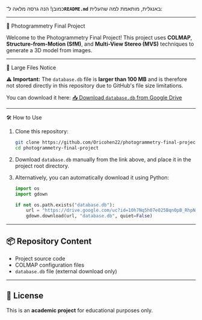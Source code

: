 כמובן! הנה גרסה מלאה ל־**`README.md`** באנגלית, מותאמת למה שהעלית:

---

 📸 Photogrammetry Final Project

Welcome to the Photogrammetry Final Project!
This project uses **COLMAP**, **Structure-from-Motion (SfM)**, and **Multi-View Stereo (MVS)** techniques to generate a 3D model from images.

---

 📂 Large Files Notice

⚠️ **Important:**
The `database.db` file is **larger than 100 MB** and is therefore not stored directly in this repository due to GitHub's file size limitations.

You can download it here:
[📥 Download `database.db` from Google Drive](https://drive.google.com/uc?id=10h7Nq5h07e025Bqn0pB_RhpNohMoSMOY&export=download)

---

 🛠️ How to Use

1. Clone this repository:

   ```bash
   git clone https://github.com/Oricohen22/photogrammetry-final-project.git
   cd photogrammetry-final-project
   ```

2. Download `database.db` manually from the link above, and place it in the project root directory.

3. Alternatively, you can automatically download it using Python:

   ```python
   import os
   import gdown

   if not os.path.exists("database.db"):
       url = "https://drive.google.com/uc?id=10h7Nq5h07e025Bqn0pB_RhpNohMoSMOY&export=download"
       gdown.download(url, "database.db", quiet=False)
   ```

---

## 📦 Repository Content

* Project source code
* COLMAP configuration files
* `database.db` file (external download only)

---

## 📑 License

This is an **academic project** for educational purposes only.

